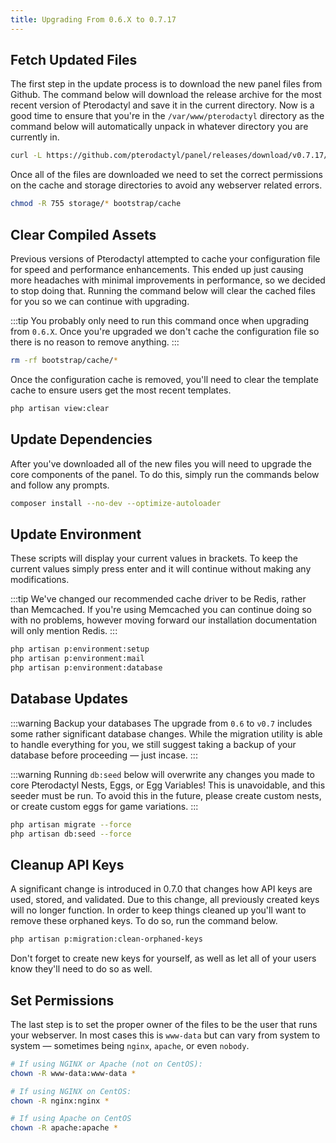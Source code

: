 ```yaml
---
title: Upgrading From 0.6.X to 0.7.17
---
```

## Fetch Updated Files
The first step in the update process is to download the new panel files from Github. The command below will download
the release archive for the most recent version of Pterodactyl and save it in the current directory. Now is a good time
to ensure that you're in the `/var/www/pterodactyl` directory as the command below will automatically unpack in whatever
directory you are currently in.

``` bash
curl -L https://github.com/pterodactyl/panel/releases/download/v0.7.17/panel.tar.gz | tar --strip-components=1 -xzv
```

Once all of the files are downloaded we need to set the correct permissions on the cache and storage directories to avoid
any webserver related errors.

``` bash
chmod -R 755 storage/* bootstrap/cache
```

## Clear Compiled Assets
Previous versions of Pterodactyl attempted to cache your configuration file for speed and performance enhancements. This
ended up just causing more headaches with minimal improvements in performance, so we decided to stop doing that. Running
the command below will clear the cached files for you so we can continue with upgrading.

:::tip
You probably only need to run this command once when upgrading from `0.6.X`. Once you're upgraded we don't cache the configuration
file so there is no reason to remove anything.
:::

``` bash
rm -rf bootstrap/cache/*
```

Once the configuration cache is removed, you'll need to clear the template cache to ensure users get the most recent
templates.

``` bash
php artisan view:clear
```

## Update Dependencies
After you've downloaded all of the new files you will need to upgrade the core components of the panel. To do this,
simply run the commands below and follow any prompts.

``` bash
composer install --no-dev --optimize-autoloader
```

## Update Environment
These scripts will display your current values in brackets. To keep the current values simply press enter and it will
continue without making any modifications.

:::tip
We've changed our recommended cache driver to be Redis, rather than Memcached. If you're using Memcached you can
continue doing so with no problems, however moving forward our installation documentation will only mention Redis.
:::

``` bash
php artisan p:environment:setup
php artisan p:environment:mail
php artisan p:environment:database
```

## Database Updates

:::warning Backup your databases
The upgrade from `0.6` to `v0.7` includes some rather significant database changes. While the migration utility is
able to handle everything for you, we still suggest taking a backup of your database before proceeding &mdash; just incase.
:::

:::warning
Running `db:seed` below will overwrite any changes you made to core Pterodactyl Nests, Eggs, or Egg Variables! This is
unavoidable, and this seeder must be run. To avoid this in the future, please create custom nests, or create custom
eggs for game variations.
:::
``` bash
php artisan migrate --force
php artisan db:seed --force
```

## Cleanup API Keys
A significant change is introduced in 0.7.0 that changes how API keys are used, stored, and validated. Due to this
change, all previously created keys will no longer function. In order to keep things cleaned up you'll want to remove
these orphaned keys. To do so, run the command below.

``` bash
php artisan p:migration:clean-orphaned-keys
```

Don't forget to create new keys for yourself, as well as let all of your users know they'll need to do so as well.

## Set Permissions
The last step is to set the proper owner of the files to be the user that runs your webserver. In most cases this
is `www-data` but can vary from system to system &mdash; sometimes being `nginx`, `apache`, or even `nobody`.

``` bash
# If using NGINX or Apache (not on CentOS):
chown -R www-data:www-data * 

# If using NGINX on CentOS:
chown -R nginx:nginx *

# If using Apache on CentOS
chown -R apache:apache *
```
